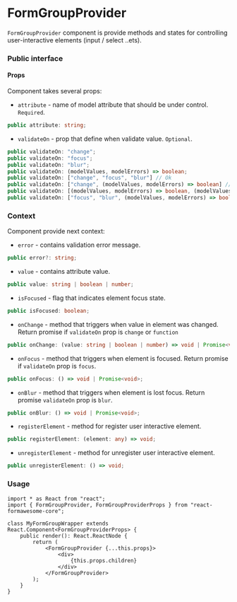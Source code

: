 # FormGroupProvider

`FormGroupProvider` component is provide methods and states for controlling user-interactive elements (input / select ..ets).

### Public interface

#### Props

Component takes several props:
 - `attribute` - name of model attribute that should be under control. `Required`.
```ts
public attribute: string;
```
 - `validateOn` - prop that define when validate value. `Optional`.
```ts
public validateOn: "change";
public validateOn: "focus";
public validateOn: "blur";
public validateOn: (modelValues, modelErrors) => boolean;
public validateOn: ["change", "focus", "blur"] // Ok
public validateOn: ["change", (modelValues, modelErrors) => boolean] // 'change' have highest priority and second item will be ignored
public validateOn: [(modelValues, modelErrors) => boolean, (modelValues, modelErrors) => boolean] // first item have highest priority and second item will be ignored
public validateOn: ["focus", "blur", (modelValues, modelErrors) => boolean] // Ok
```

### Context

Component provide next context:
 - `error` - contains validation error message.
```ts
public error?: string;
```
 - `value` - contains attribute value.
```ts
public value: string | boolean | number;
```
 - `isFocused` - flag that indicates element focus state.
```ts
public isFocused: boolean;
```
 - `onChange` - method that triggers when value in element was changed. Return promise if `validateOn` prop is `change` or `function`
```ts
public onChange: (value: string | boolean | number) => void | Promise<void>;
```
 - `onFocus` - method that triggers when element is focused. Return promise if `validateOn` prop is `focus`.
```ts
public onFocus: () => void | Promise<void>;
```
 - `onBlur` - method that triggers when element is lost focus. Return promise `validateOn` prop is `blur`.
```ts
public onBlur: () => void | Promise<void>;
```
 - `registerElement` - method for register user interactive element.
```ts
public registerElement: (element: any) => void;
```
 - `unregisterElement` - method for unregister user interactive element.
```ts
public unregisterElement: () => void;
```

### Usage

```tsx
import * as React from "react";
import { FormGroupProvider, FormGroupProviderProps } from "react-formawesome-core";

class MyFormGroupWrapper extends React.Component<FormGroupProviderProps> {
    public render(): React.ReactNode {
        return (
            <FormGroupProvider {...this.props}>
                <div>
                    {this.props.children}
                </div>
            </FormGroupProvider>
        );
    }
}
```
